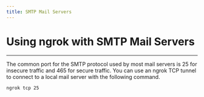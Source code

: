 ```yaml
---
title: SMTP Mail Servers
---
```


# Using ngrok with SMTP Mail Servers
------------

The common port for the SMTP protocol used by most mail servers is 25 for insecure traffic and 465 for secure traffic. You can use an ngrok TCP tunnel to connect to a local mail server with the following command.

```bash
ngrok tcp 25
```

